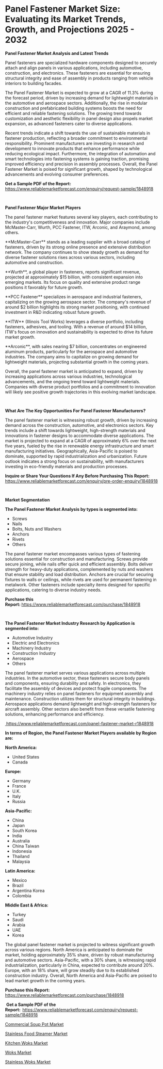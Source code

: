 <p><h1>Panel Fastener Market Size: Evaluating its Market Trends, Growth, and Projections 2025 - 2032</h1></p><p><strong>Panel Fastener Market Analysis and Latest Trends</strong></p>
<p><p>Panel fasteners are specialized hardware components designed to securely attach and align panels in various applications, including automotive, construction, and electronics. These fasteners are essential for ensuring structural integrity and ease of assembly in products ranging from vehicle interiors to building facades.</p><p>The Panel Fastener Market is expected to grow at a CAGR of 11.3% during the forecast period, driven by increasing demand for lightweight materials in the automotive and aerospace sectors. Additionally, the rise in modular construction and prefabricated building systems boosts the need for efficient and reliable fastening solutions. The growing trend towards customization and aesthetic flexibility in panel design also propels market expansion, as advanced fasteners cater to diverse applications.</p><p>Recent trends indicate a shift towards the use of sustainable materials in fastener production, reflecting a broader commitment to environmental responsibility. Prominent manufacturers are investing in research and development to innovate products that enhance performance while reducing ecological impact. Furthermore, the integration of automation and smart technologies into fastening systems is gaining traction, promising improved efficiency and precision in assembly processes. Overall, the Panel Fastener Market is poised for significant growth, shaped by technological advancements and evolving consumer preferences.</p></p>
<p><strong>Get a Sample PDF of the Report:&nbsp;</strong> <a href="https://www.reliablemarketforecast.com/enquiry/request-sample/1848918?utm_campaign=1134&utm_medium=2&utm_source=Github&utm_content=ia&utm_term=05042025&utm_id=panel-fastener">https://www.reliablemarketforecast.com/enquiry/request-sample/1848918</a></p>
<p>&nbsp;</p>
<p><strong>Panel Fastener Major Market Players</strong></p>
<p><p>The panel fastener market features several key players, each contributing to the industry's competitiveness and innovation. Major companies include McMaster-Carr, Wurth, PCC Fastener, ITW, Arconic, and Araymond, among others.</p><p>**McMaster-Carr** stands as a leading supplier with a broad catalog of fasteners, driven by its strong online presence and extensive distribution network. The company continues to show steady growth as demand for diverse fastener solutions rises across various sectors, including automotive and construction.</p><p>**Wurth**, a global player in fasteners, reports significant revenue, projected at approximately $15 billion, with consistent expansion into emerging markets. Its focus on quality and extensive product range positions it favorably for future growth.</p><p>**PCC Fastener** specializes in aerospace and industrial fasteners, capitalizing on the growing aerospace sector. The company's revenue of around $2 billion highlights its strong market positioning, with continued investment in R&D indicating robust future growth.</p><p>**ITW** (Illinois Tool Works) leverages a diverse portfolio, including fasteners, adhesives, and tooling. With a revenue of around $14 billion, ITW's focus on innovation and sustainability is expected to drive its future market growth.</p><p>**Arconic**, with sales nearing $7 billion, concentrates on engineered aluminum products, particularly for the aerospace and automotive industries. The company aims to capitalize on growing demand for lightweight materials, projecting substantial growth in the coming years.</p><p>Overall, the panel fastener market is anticipated to expand, driven by increasing applications across various industries, technological advancements, and the ongoing trend toward lightweight materials. Companies with diverse product portfolios and a commitment to innovation will likely see positive growth trajectories in this evolving market landscape.</p></p>
<p>&nbsp;</p>
<p><strong>What Are The Key Opportunities For Panel Fastener Manufacturers?</strong></p>
<p><p>The panel fastener market is witnessing robust growth, driven by increasing demand across the construction, automotive, and electronics sectors. Key trends include a shift towards lightweight, high-strength materials and innovations in fastener designs to accommodate diverse applications. The market is projected to expand at a CAGR of approximately 6% over the next five years, fueled by the rise in renewable energy infrastructure and smart manufacturing initiatives. Geographically, Asia-Pacific is poised to dominate, supported by rapid industrialization and urbanization. Future outlook indicates a strong focus on sustainability, with manufacturers investing in eco-friendly materials and production processes.</p></p>
<p><strong>Inquire or Share Your Questions If Any Before Purchasing This Report:</strong> <a href="https://www.reliablemarketforecast.com/enquiry/pre-order-enquiry/1848918?utm_campaign=1134&utm_medium=2&utm_source=Github&utm_content=ia&utm_term=05042025&utm_id=panel-fastener">https://www.reliablemarketforecast.com/enquiry/pre-order-enquiry/1848918</a></p>
<p>&nbsp;</p>
<p><strong>Market Segmentation</strong></p>
<p><strong>The Panel Fastener Market Analysis by types is segmented into:</strong></p>
<p><ul><li>Screws</li><li>Nails</li><li>Bolts, Nuts and Washers</li><li>Anchors</li><li>Rivets</li><li>Others</li></ul></p>
<p><p>The panel fastener market encompasses various types of fastening solutions essential for construction and manufacturing. Screws provide secure joining, while nails offer quick and efficient assembly. Bolts deliver strength for heavy-duty applications, complemented by nuts and washers that ensure stability and load distribution. Anchors are crucial for securing fixtures to walls or ceilings, while rivets are used for permanent fastening in metalwork. Other fasteners include specialty items designed for specific applications, catering to diverse industry needs.</p></p>
<p><strong>Purchase this Report:&nbsp;</strong><a href="https://www.reliablemarketforecast.com/purchase/1848918?utm_campaign=1134&utm_medium=2&utm_source=Github&utm_content=ia&utm_term=05042025&utm_id=panel-fastener">https://www.reliablemarketforecast.com/purchase/1848918</a></p>
<p>&nbsp;</p>
<p><strong>The Panel Fastener Market Industry Research by Application is segmented into:</strong></p>
<p><ul><li>Automotive Industry</li><li>Electric and Electronics</li><li>Machinery Industry</li><li>Construction Industry</li><li>Aerospace</li><li>Others</li></ul></p>
<p><p>The panel fastener market serves various applications across multiple industries. In the automotive sector, these fasteners secure body panels and components, ensuring durability and safety. In electronics, they facilitate the assembly of devices and protect fragile components. The machinery industry relies on panel fasteners for equipment assembly and maintenance. Construction utilizes them for structural integrity in buildings. Aerospace applications demand lightweight and high-strength fasteners for aircraft assembly. Other sectors also benefit from these versatile fastening solutions, enhancing performance and efficiency.</p></p>
<p><a href="https://www.reliablemarketforecast.com/panel-fastener-market-r1848918?utm_campaign=1134&utm_medium=2&utm_source=Github&utm_content=ia&utm_term=05042025&utm_id=panel-fastener">&nbsp;https://www.reliablemarketforecast.com/panel-fastener-market-r1848918</a></p>
<p><strong>In terms of Region, the Panel Fastener Market Players available by Region are:</strong></p>
<p>
    <p> <strong> North America: </strong>
        <ul>
            <li>United States</li>
            <li>Canada</li>
        </ul>
        </p> 
    <p> <strong> Europe: </strong>
        <ul>
            <li>Germany</li>
            <li>France</li>
            <li>U.K.</li>
            <li>Italy</li>
            <li>Russia</li>
        </ul>
        </p> 
    <p> <strong> Asia-Pacific: </strong>
        <ul>
            <li>China</li>
            <li>Japan</li>
            <li>South Korea</li>
            <li>India</li>
            <li>Australia</li>
            <li>China Taiwan</li>
            <li>Indonesia</li>
            <li>Thailand</li>
            <li>Malaysia</li>
        </ul>
        </p> 
    <p> <strong> Latin America: </strong>
        <ul>
            <li>Mexico</li>
            <li>Brazil</li>
            <li>Argentina Korea</li>
            <li>Colombia</li>
        </ul>
        </p> 
    <p> <strong> Middle East & Africa: </strong>
        <ul>
            <li>Turkey</li>
            <li>Saudi</li>
            <li>Arabia</li>
            <li>UAE</li>
            <li>Korea</li>
        </ul>
    </p>
    </p>
<p><p>The global panel fastener market is projected to witness significant growth across various regions. North America is anticipated to dominate the market, holding approximately 35% share, driven by robust manufacturing and automotive sectors. Asia-Pacific, with a 30% share, is witnessing rapid industrialization, particularly in China, expected to contribute around 20%. Europe, with an 18% share, will grow steadily due to its established construction industry. Overall, North America and Asia-Pacific are poised to lead market growth in the coming years.</p></p>
<p><strong>Purchase this Report: </strong><a href="https://www.reliablemarketforecast.com/purchase/1848918?utm_campaign=1134&utm_medium=2&utm_source=Github&utm_content=ia&utm_term=05042025&utm_id=panel-fastener">https://www.reliablemarketforecast.com/purchase/1848918</a></p>
<p>&nbsp;<strong>Get a Sample PDF of the Report:&nbsp;&nbsp;</strong><a href="https://www.reliablemarketforecast.com/enquiry/request-sample/1848918?utm_campaign=1134&utm_medium=2&utm_source=Github&utm_content=ia&utm_term=05042025&utm_id=panel-fastener">https://www.reliablemarketforecast.com/enquiry/request-sample/1848918</a></p>
<p><strong></strong></p>
<p><p><a href="https://github.com/zemonarutaep/Market-Research-Report-List-1/blob/main/commercial-soup-pot-market.md?utm_campaign=1134&utm_medium=2&utm_source=Github&utm_content=ia&utm_term=05042025&utm_id=panel-fastener">Commercial Soup Pot Market</a></p><p><a href="https://github.com/donnypolan/Market-Research-Report-List-1/blob/main/stainless-food-steamer-market.md?utm_campaign=1134&utm_medium=2&utm_source=Github&utm_content=ia&utm_term=05042025&utm_id=panel-fastener">Stainless Food Steamer Market</a></p><p><a href="https://github.com/floengsubb/Market-Research-Report-List-1/blob/main/kitchen-woks-market.md?utm_campaign=1134&utm_medium=2&utm_source=Github&utm_content=ia&utm_term=05042025&utm_id=panel-fastener">Kitchen Woks Market</a></p><p><a href="https://github.com/buluckcapps2/Market-Research-Report-List-1/blob/main/woks-market.md?utm_campaign=1134&utm_medium=2&utm_source=Github&utm_content=ia&utm_term=05042025&utm_id=panel-fastener">Woks Market</a></p><p><a href="https://github.com/eleussabra/Market-Research-Report-List-1/blob/main/stainless-woks-market.md?utm_campaign=1134&utm_medium=2&utm_source=Github&utm_content=ia&utm_term=05042025&utm_id=panel-fastener">Stainless Woks Market</a></p></p>